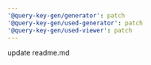 ```yaml
---
'@query-key-gen/generator': patch
'@query-key-gen/used-generator': patch
'@query-key-gen/used-viewer': patch
---
```


update readme.md
